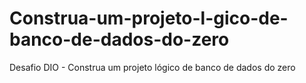 # Construa-um-projeto-l-gico-de-banco-de-dados-do-zero
Desafio DIO - Construa um projeto lógico de banco de dados do zero
